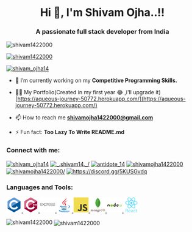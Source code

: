 <h1 align="center">Hi 👋, I'm Shivam Ojha..!!</h1>
<h3 align="center">A passionate full stack developer from India</h3>

<p align="left"> <img src="https://komarev.com/ghpvc/?username=shivam1422000&label=Profile%20views&color=0e75b6&style=flat" alt="shivam1422000" /> </p>

<p align="left"> <a href="https://github.com/ryo-ma/github-profile-trophy"><img src="https://github-profile-trophy.vercel.app/?username=shivam1422000" alt="shivam1422000" /></a> </p>

<p align="left"> <a href="https://twitter.com/shivam_ojha14" target="blank"><img src="https://img.shields.io/twitter/follow/shivam_ojha14?logo=twitter&style=for-the-badge" alt="shivam_ojha14" /></a> </p>

- 🌱 I’m currently working on my **Competitive Programming Skills.**

- 👨‍💻 My Portfolio(Created in my first year 😂 ,i'll upgrade it) [https://aqueous-journey-50772.herokuapp.com/](https://aqueous-journey-50772.herokuapp.com/)

- 📫 How to reach me **shivamojha1422000@gmail.com**

- ⚡ Fun fact: **Too Lazy To Write README.md**

<h3 align="left">Connect with me:</h3>
<p align="left">
<a href="https://twitter.com/shivam_ojha14" target="blank"><img align="center" src="https://raw.githubusercontent.com/rahuldkjain/github-profile-readme-generator/master/src/images/icons/Social/twitter.svg" alt="shivam_ojha14" height="30" width="40" /></a>
<a href="https://instagram.com/_.shivam14._/" target="blank"><img align="center" src="https://raw.githubusercontent.com/rahuldkjain/github-profile-readme-generator/master/src/images/icons/Social/instagram.svg" alt="_.shivam14._/" height="30" width="40" /></a>
<a href="https://www.codechef.com/users/antidote_14" target="blank"><img align="center" src="https://cdn.jsdelivr.net/npm/simple-icons@3.1.0/icons/codechef.svg" alt="antidote_14" height="30" width="40" /></a>
<a href="https://codeforces.com/profile/shivamojha1422000" target="blank"><img align="center" src="https://cdn.jsdelivr.net/npm/simple-icons@3.0.1/icons/codeforces.svg" alt="shivamojha1422000" height="30" width="40" /></a>
<a href="https://www.leetcode.com/shivamojha1422000/" target="blank"><img align="center" src="https://raw.githubusercontent.com/rahuldkjain/github-profile-readme-generator/master/src/images/icons/Social/leet-code.svg" alt="shivamojha1422000/" height="30" width="40" /></a>
<a href="https://discord.gg/https://discord.gg/5KUSGvdq" target="blank"><img align="center" src="https://raw.githubusercontent.com/rahuldkjain/github-profile-readme-generator/master/src/images/icons/Social/discord.svg" alt="https://discord.gg/5KUSGvdq" height="30" width="40" /></a>
</p>

<h3 align="left">Languages and Tools:</h3>
<p align="left"> <a href="https://www.cprogramming.com/" target="_blank"> <img src="https://raw.githubusercontent.com/devicons/devicon/master/icons/c/c-original.svg" alt="c" width="40" height="40"/> </a> <a href="https://www.w3schools.com/cpp/" target="_blank"> <img src="https://raw.githubusercontent.com/devicons/devicon/master/icons/cplusplus/cplusplus-original.svg" alt="cplusplus" width="40" height="40"/> </a> <a href="https://expressjs.com" target="_blank"> <img src="https://raw.githubusercontent.com/devicons/devicon/master/icons/express/express-original-wordmark.svg" alt="express" width="40" height="40"/> </a> <a href="https://www.java.com" target="_blank"> <img src="https://raw.githubusercontent.com/devicons/devicon/master/icons/java/java-original.svg" alt="java" width="40" height="40"/> </a> <a href="https://developer.mozilla.org/en-US/docs/Web/JavaScript" target="_blank"> <img src="https://raw.githubusercontent.com/devicons/devicon/master/icons/javascript/javascript-original.svg" alt="javascript" width="40" height="40"/> </a> <a href="https://www.mongodb.com/" target="_blank"> <img src="https://raw.githubusercontent.com/devicons/devicon/master/icons/mongodb/mongodb-original-wordmark.svg" alt="mongodb" width="40" height="40"/> </a> <a href="https://nodejs.org" target="_blank"> <img src="https://raw.githubusercontent.com/devicons/devicon/master/icons/nodejs/nodejs-original-wordmark.svg" alt="nodejs" width="40" height="40"/> </a> <a href="https://reactjs.org/" target="_blank"> <img src="https://raw.githubusercontent.com/devicons/devicon/master/icons/react/react-original-wordmark.svg" alt="react" width="40" height="40"/> </a> </p>

<p><img align="left" src="https://github-readme-stats.vercel.app/api/top-langs?username=shivam1422000&show_icons=true&locale=en&layout=compact" alt="shivam1422000" /></p>

<p>&nbsp;<img align="center" src="https://github-readme-stats.vercel.app/api?username=shivam1422000&show_icons=true&locale=en" alt="shivam1422000" /></p>
